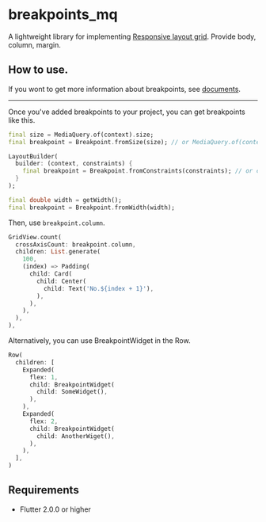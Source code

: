# breakpoints_mq

A lightweight library for implementing [Responsive layout grid](https://material.io/design/layout/responsive-layout-grid.html). Provide body, column, margin.

## How to use.

If you wont to get more information about breakpoints, see [documents](https://material.io/design/layout/responsive-layout-grid.html#breakpoints).

---

Once you've added breakpoints to your project, you can get breakpoints like this.

```dart
final size = MediaQuery.of(context).size;
final breakpoint = Breakpoint.fromSize(size); // or MediaQuery.of(context).breakpoint;
```

```dart
LayoutBuilder(
  builder: (context, constraints) {
    final breakpoint = Breakpoint.fromConstraints(constraints); // or constraints.breakpoint;
  }
);
```

```dart
final double width = getWidth();
final breakpoint = Breakpoint.fromWidth(width);
```

Then, use `breakpoint.column`.

```dart
GridView.count(
  crossAxisCount: breakpoint.column,
  children: List.generate(
    100,
    (index) => Padding(
      child: Card(
        child: Center(
          child: Text('No.${index + 1}'),
        ),
      ),
    ),
  ),
),
```

Alternatively, you can use BreakpointWidget in the Row.

```dart
Row(
  children: [
    Expanded(
      flex: 1,
      child: BreakpointWidget(
        child: SomeWidget(),
      ),
    ),
    Expanded(
      flex: 2,
      child: BreakpointWidget(
        child: AnotherWiget(),
      ),
    ),
  ], 
)
```

## Requirements

- Flutter 2.0.0 or higher
